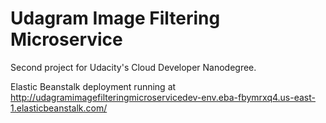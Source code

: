 # Udagram Image Filtering Microservice

Second project for Udacity's Cloud Developer Nanodegree. 

Elastic Beanstalk deployment running at http://udagramimagefilteringmicroservicedev-env.eba-fbymrxq4.us-east-1.elasticbeanstalk.com/
